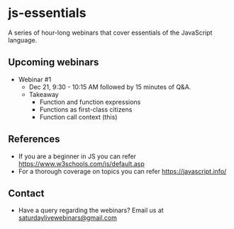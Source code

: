# js-essentials
A series of hour-long webinars that cover essentials of the JavaScript language.

## Upcoming webinars
- Webinar #1
    * Dec 21, 9:30 - 10:15 AM followed by 15 minutes of Q&A.
    * Takeaway
        - Function and function expressions
        - Functions as first-class citizens
        - Function call context (this)

## References
- If you are a beginner in JS you can refer https://www.w3schools.com/js/default.asp
- For a thorough coverage on topics you can refer https://javascript.info/

## Contact
- Have a query regarding the webinars? Email us at saturdaylivewebinars@gmail.com